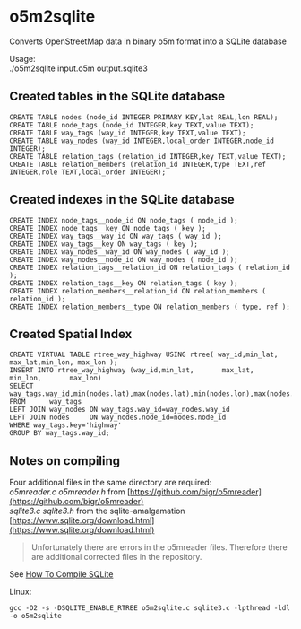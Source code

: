 # o5m2sqlite

Converts OpenStreetMap data in binary o5m format into a SQLite database

Usage:  
./o5m2sqlite input.o5m output.sqlite3


## Created tables in the SQLite database

    CREATE TABLE nodes (node_id INTEGER PRIMARY KEY,lat REAL,lon REAL);
    CREATE TABLE node_tags (node_id INTEGER,key TEXT,value TEXT);
    CREATE TABLE way_tags (way_id INTEGER,key TEXT,value TEXT);
    CREATE TABLE way_nodes (way_id INTEGER,local_order INTEGER,node_id INTEGER);
    CREATE TABLE relation_tags (relation_id INTEGER,key TEXT,value TEXT);
    CREATE TABLE relation_members (relation_id INTEGER,type TEXT,ref INTEGER,role TEXT,local_order INTEGER);


## Created indexes in the SQLite database

    CREATE INDEX node_tags__node_id ON node_tags ( node_id );
    CREATE INDEX node_tags__key ON node_tags ( key );
    CREATE INDEX way_tags__way_id ON way_tags ( way_id );
    CREATE INDEX way_tags__key ON way_tags ( key );
    CREATE INDEX way_nodes__way_id ON way_nodes ( way_id );
    CREATE INDEX way_nodes__node_id ON way_nodes ( node_id );
    CREATE INDEX relation_tags__relation_id ON relation_tags ( relation_id );
    CREATE INDEX relation_tags__key ON relation_tags ( key );
    CREATE INDEX relation_members__relation_id ON relation_members ( relation_id );
    CREATE INDEX relation_members__type ON relation_members ( type, ref );


## Created Spatial Index

    CREATE VIRTUAL TABLE rtree_way_highway USING rtree( way_id,min_lat, max_lat,min_lon, max_lon );
    INSERT INTO rtree_way_highway (way_id,min_lat,       max_lat,       min_lon,       max_lon)
    SELECT                way_tags.way_id,min(nodes.lat),max(nodes.lat),min(nodes.lon),max(nodes.lon)
    FROM      way_tags
    LEFT JOIN way_nodes ON way_tags.way_id=way_nodes.way_id
    LEFT JOIN nodes     ON way_nodes.node_id=nodes.node_id
    WHERE way_tags.key='highway'
    GROUP BY way_tags.way_id;


## Notes on compiling

Four additional files in the same directory are required:  
_o5mreader.c_ _o5mreader.h_ from [https://github.com/bigr/o5mreader](https://github.com/bigr/o5mreader)  
_sqlite3.c_ _sqlite3.h_ from the sqlite-amalgamation [https://www.sqlite.org/download.html](https://www.sqlite.org/download.html)  

> Unfortunately there are errors in the o5mreader files.
> Therefore there are additional corrected files in the repository.

See [How To Compile SQLite](https://www.sqlite.org/howtocompile.html)

Linux:

    gcc -O2 -s -DSQLITE_ENABLE_RTREE o5m2sqlite.c sqlite3.c -lpthread -ldl -o o5m2sqlite


